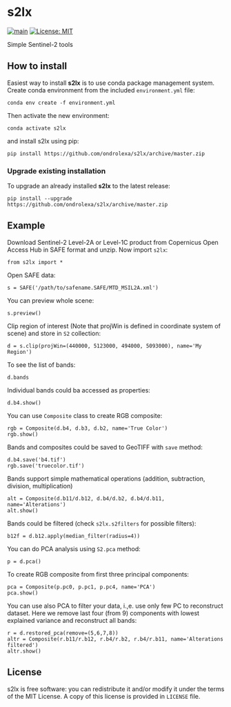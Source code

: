 # s2lx

[![main](https://github.com/ondrolexa/s2lx/actions/workflows/master.yml/badge.svg)](https://github.com/ondrolexa/s2lx/actions/workflows/master.yml)
[![License: MIT](https://img.shields.io/badge/License-MIT-yellow.svg)](https://github.com/ondrolexa/s2lx/blob/master/LICENSE)

Simple Sentinel-2 tools

## How to install

Easiest way to install **s2lx** is to use conda package management system. Create conda environment from the included `environment.yml` file:

    conda env create -f environment.yml

Then activate the new environment:

    conda activate s2lx

and install s2lx using pip:

    pip install https://github.com/ondrolexa/s2lx/archive/master.zip

### Upgrade existing installation

To upgrade an already installed **s2lx** to the latest release:

    pip install --upgrade https://github.com/ondrolexa/s2lx/archive/master.zip

## Example

Download Sentinel-2 Level-2A or Level-1C product from Copernicus Open Access Hub in SAFE format and unzip. Now import `s2lx`:

    from s2lx import *

Open SAFE data:

    s = SAFE('/path/to/safename.SAFE/MTD_MSIL2A.xml')

You can preview whole scene:

    s.preview()

Clip region of interest (Note that projWin is defined in coordinate system of scene) and store in `S2` collection:

    d = s.clip(projWin=(440000, 5123000, 494000, 5093000), name='My Region')

To see the list of bands:

    d.bands

Individual bands could ba accessed as properties:

    d.b4.show()

You can use `Composite` class to create RGB composite:

    rgb = Composite(d.b4, d.b3, d.b2, name='True Color')
    rgb.show()

Bands and composites could be saved to GeoTIFF with `save` method:

    d.b4.save('b4.tif')
    rgb.save('truecolor.tif')

Bands support simple mathematical operations (addition, subtraction, division, multiplication)

    alt = Composite(d.b11/d.b12, d.b4/d.b2, d.b4/d.b11, name='Alterations')
    alt.show()

Bands could be filtered (check `s2lx.s2filters` for possible filters):

    b12f = d.b12.apply(median_filter(radius=4))

You can do PCA analysis using `S2.pca` method:

    p = d.pca()

To create RGB composite from first three principal components:

    pca = Composite(p.pc0, p.pc1, p.pc4, name='PCA')
    pca.show()

You can use also PCA to filter your data, i.,e. use only few PC to reconstruct dataset. Here we remove last four (from 9) components with lowest explained variance and reconstruct all bands:

    r = d.restored_pca(remove=(5,6,7,8))
    altr = Composite(r.b11/r.b12, r.b4/r.b2, r.b4/r.b11, name='Alterations filtered')
    altr.show()

## License

s2lx is free software: you can redistribute it and/or modify it under the terms of the MIT License. A copy of this license is provided in ``LICENSE`` file.
